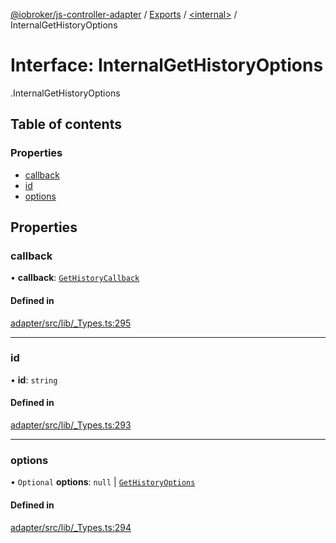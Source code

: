 [@iobroker/js-controller-adapter](../README.md) / [Exports](../modules.md) / [<internal\>](../modules/internal_.md) / InternalGetHistoryOptions

# Interface: InternalGetHistoryOptions

[<internal>](../modules/internal_.md).InternalGetHistoryOptions

## Table of contents

### Properties

- [callback](internal_.InternalGetHistoryOptions.md#callback)
- [id](internal_.InternalGetHistoryOptions.md#id)
- [options](internal_.InternalGetHistoryOptions.md#options)

## Properties

### callback

• **callback**: [`GetHistoryCallback`](../modules/internal_.md#gethistorycallback)

#### Defined in

[adapter/src/lib/_Types.ts:295](https://github.com/ioBroker/ioBroker.js-controller/blob/edb14082/packages/adapter/src/lib/_Types.ts#L295)

___

### id

• **id**: `string`

#### Defined in

[adapter/src/lib/_Types.ts:293](https://github.com/ioBroker/ioBroker.js-controller/blob/edb14082/packages/adapter/src/lib/_Types.ts#L293)

___

### options

• `Optional` **options**: ``null`` \| [`GetHistoryOptions`](internal_.GetHistoryOptions.md)

#### Defined in

[adapter/src/lib/_Types.ts:294](https://github.com/ioBroker/ioBroker.js-controller/blob/edb14082/packages/adapter/src/lib/_Types.ts#L294)

